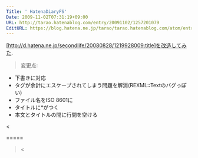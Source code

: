 ```yaml
---
Title: ' HatenaDiaryFS'
Date: 2009-11-02T07:31:19+09:00
URL: http://tarao.hatenablog.com/entry/20091102/1257201079
EditURL: https://blog.hatena.ne.jp/tarao/tarao.hatenablog.com/atom/entry/6653586347149236402
---
```


[http://d.hatena.ne.jp/secondlife/20080828/1219928009:title]を改造してみた.

><dl><dt>変更点:</dt><dd>
- 下書きに対応
- タグが余計にエスケープされてしまう問題を解消(REXML::Textのバグっぽい)
- ファイル名をISO 8601に
- タイトルに*がつく
- 本文とタイトルの間に行間を空ける
</dd></dl><

=====
><script src="http://gist.github.com/224325.js"></script><
